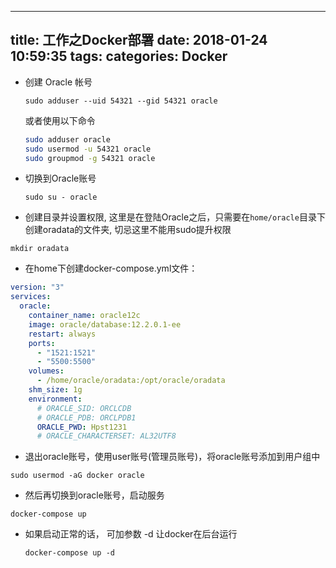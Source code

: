 
---
title: 工作之Docker部署
date: 2018-01-24 10:59:35
tags:
categories: Docker
---

- 创建 Oracle 帐号

  `sudo adduser --uid 54321 --gid 54321 oracle`

  或者使用以下命令

  ``` bash
  sudo adduser oracle
  sudo usermod -u 54321 oracle
  sudo groupmod -g 54321 oracle
  ```

- 切换到Oracle账号

  `sudo su - oracle`

- 创建目录并设置权限, 这里是在登陆Oracle之后，只需要在`home/oracle`目录下创建oradata的文件夹, 切忌这里不能用sudo提升权限

 `mkdir oradata`

- 在home下创建docker-compose.yml文件：
``` yml
version: "3"
services:
  oracle:
    container_name: oracle12c
    image: oracle/database:12.2.0.1-ee
    restart: always
    ports:
      - "1521:1521"
      - "5500:5500"
    volumes:
      - /home/oracle/oradata:/opt/oracle/oradata
    shm_size: 1g
    environment:
      # ORACLE_SID: ORCLCDB
      # ORACLE_PDB: ORCLPDB1
      ORACLE_PWD: Hpst1231
      # ORACLE_CHARACTERSET: AL32UTF8
```
- 退出oracle账号，使用user账号(管理员账号)，将oracle账号添加到用户组中

`sudo usermod -aG docker oracle`

- 然后再切换到oracle账号，启动服务

`docker-compose up`

- 如果启动正常的话， 可加参数 -d 让docker在后台运行

  `docker-compose up -d`